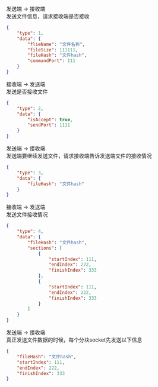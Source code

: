 发送端 -> 接收端<br/>
发送文件信息，请求接收端是否接收
```json
{
    "type": 1,
    "data": {
        "flieName": "文件名称",
        "fileSize": 111111,
        "fileHash": "文件hash",
        "commandPort": 111
    }
}
```
接收端 -> 发送端<br/>
发送是否接收文件
```json
{
    "type": 2,
    "data": {
        "isAccept": true,
        "sendPort": 1111
    }
}
```
发送端 -> 接收端<br/>
发送端要继续发送文件，请求接收端告诉发送端文件的接收情况
```json
{
    "type": 3,
    "data": {
        "fileHash": "文件hash"
    }
}
```
接收端 -> 发送端<br/>
发送文件接收情况
```json
{
    "type": 4,
    "data": {
        "fileHash": "文件hash",
        "sections": [
            {
                "startIndex": 111,
                "endIndex": 222,
                "finishIndex": 333
            },
            {
                "startIndex": 111,
                "endIndex": 222,
                "finishIndex": 333
            }
        ]
    }
}
```

发送端 -> 接收端<br/>
真正发送文件数据的时候，每个分块socket先发送以下信息
```json
{
    "fileHash": "文件hash",
    "startIndex": 111,
    "endIndex": 222,
    "finishIndex": 333
}
```